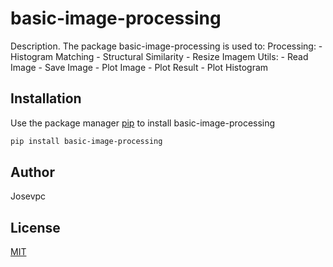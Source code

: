 # basic-image-processing

Description. 
The package basic-image-processing is used to:
	Processing:
		- Histogram Matching
		- Structural Similarity
		- Resize Imagem
	Utils:
		- Read Image
		- Save Image
		- Plot Image
		- Plot Result
		- Plot Histogram
	

## Installation

Use the package manager [pip](https://pip.pypa.io/en/stable/) to install basic-image-processing

```bash
pip install basic-image-processing
```

## Author
Josevpc

## License
[MIT](https://choosealicense.com/licenses/mit/)